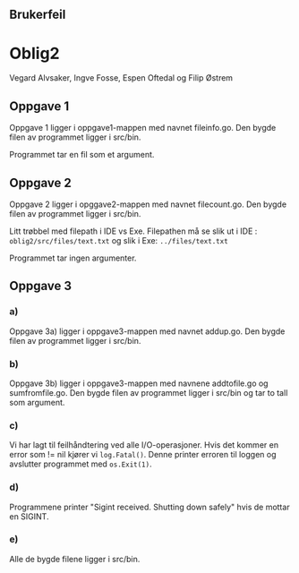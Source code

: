 ## Brukerfeil
# Oblig2

Vegard Alvsaker, Ingve Fosse, Espen Oftedal og Filip Østrem

## Oppgave 1
Oppgave 1 ligger i oppgave1-mappen med navnet fileinfo.go. Den bygde filen av programmet ligger i src/bin.

Programmet tar en fil som et argument.

## Oppgave 2
Oppgave 2 ligger i opggave2-mappen med navnet filecount.go. Den bygde filen av programmet ligger i src/bin.

Litt trøbbel med filepath i IDE vs Exe.
Filepathen må se slik ut i IDE : `oblig2/src/files/text.txt`
og slik i Exe: `../files/text.txt`

Programmet tar ingen argumenter.

## Oppgave 3

### a)
Oppgave 3a) ligger i oppgave3-mappen med navnet addup.go. Den bygde filen av programmet ligger i src/bin.

### b)
Oppgave 3b) ligger i oppgave3-mappen med navnene addtofile.go og sumfromfile.go.
Den bygde filen av programmet ligger i src/bin og tar to tall som argument.

### c)
Vi har lagt til feilhåndtering ved alle I/O-operasjoner. Hvis det kommer en error som != nil kjører vi `log.Fatal()`.
Denne printer erroren til loggen og avslutter programmet med ``os.Exit(1)``.

### d)
Programmene printer "Sigint received. Shutting down safely" hvis de mottar en SIGINT.

### e)
Alle de bygde filene ligger i src/bin.
